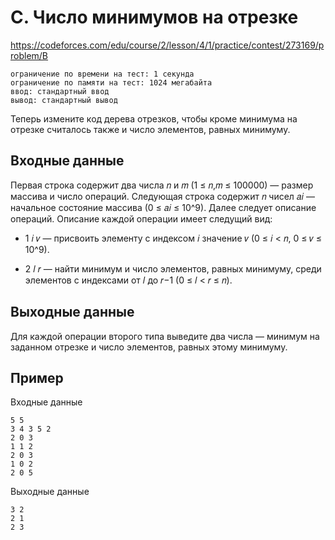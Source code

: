 # C. Число минимумов на отрезке

https://codeforces.com/edu/course/2/lesson/4/1/practice/contest/273169/problem/B

```
ограничение по времени на тест: 1 секунда
ограничение по памяти на тест: 1024 мегабайта
ввод: стандартный ввод
вывод: стандартный вывод
```

Теперь измените код дерева отрезков, чтобы кроме минимума на отрезке считалось также и число элементов, равных минимуму.

## Входные данные

Первая строка содержит два числа 𝑛 и 𝑚 (1 ≤ 𝑛,𝑚 ≤ 100000) — размер массива и число операций. Следующая строка содержит 𝑛 чисел 𝑎𝑖 — начальное состояние массива (0 ≤ 𝑎𝑖 ≤ 10^9). Далее следует описание операций. Описание каждой операции имеет следущий вид:

- 1 𝑖 𝑣 — присвоить элементу с индексом 𝑖 значение 𝑣 (0 ≤ 𝑖 < 𝑛, 0 ≤ 𝑣 ≤ 10^9).

- 2 𝑙 𝑟 — найти минимум и число элементов, равных минимуму, среди элементов с индексами от 𝑙 до 𝑟−1 (0 ≤ 𝑙 < 𝑟 ≤ 𝑛).

## Выходные данные

Для каждой операции второго типа выведите два числа — минимум на заданном отрезке и число элементов, равных этому минимуму.

## Пример

Входные данные
```
5 5
3 4 3 5 2
2 0 3
1 1 2
2 0 3
1 0 2
2 0 5
```

Выходные данные
```
3 2
2 1
2 3
```
